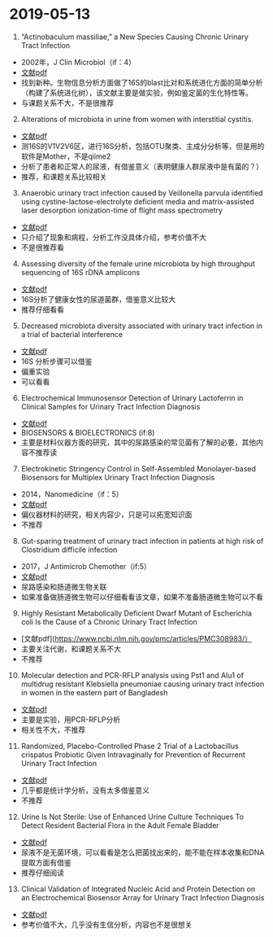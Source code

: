 # 2019-05-13

1. “Actinobaculum massiliae,” a New Species Causing Chronic Urinary Tract Infection
- 2002年，J Clin Microbiol（if：4）
- [文献pdf](https://www.ncbi.nlm.nih.gov/pmc/articles/PMC139656/)
- 找到新种。生物信息分析方面做了16S的blast比对和系统进化方面的简单分析（构建了系统进化树），该文献主要是做实验，例如鉴定菌的生化特性等。
- 与课题关系不大，不是很推荐

2. Alterations of microbiota in urine from women with interstitial cystitis.
- [文献pdf](https://www.ncbi.nlm.nih.gov/pmc/articles/PMC3538702/)
- 测16S的V1V2V6区，进行16S分析，包括OTU聚类、主成分分析等，但是用的软件是Mother，不是qiime2
- 分析了患者和正常人的尿液，有借鉴意义（表明健康人群尿液中是有菌的？）
- 推荐，和课题关系比较相关

3. Anaerobic urinary tract infection caused by Veillonella parvula identified using cystine-lactose-electrolyte deficient media and
matrix-assisted laser desorption ionization-time of flight mass spectrometry
- [文献pdf](https://www.ncbi.nlm.nih.gov/pmc/articles/PMC4672614/)
- 只介绍了现象和病程，分析工作没具体介绍，参考价值不大
- 不是很推荐看

4. Assessing diversity of the female urine microbiota by high throughput sequencing of 16S rDNA amplicons
- [文献pdf](https://www.ncbi.nlm.nih.gov/pmc/articles/PMC3228714/)
- 16S分析了健康女性的尿道菌群，借鉴意义比较大
- 推荐仔细看看

5. Decreased microbiota diversity associated with urinary tract infection in a trial of bacterial interference
- [文献pdf](https://www.ncbi.nlm.nih.gov/pmc/articles/PMC4529357/)
- 16S 分析步骤可以借鉴
- 偏重实验
- 可以看看

6. Electrochemical Immunosensor Detection of Urinary Lactoferrin in Clinical Samples for Urinary Tract Infection Diagnosis
- [文献pdf](https://www.ncbi.nlm.nih.gov/pmc/articles/PMC2946447/)
- BIOSENSORS & BIOELECTRONICS (if:8)
- 主要是材料仪器方面的研究，其中的尿路感染的常见菌有了解的必要，其他内容不推荐读

7. Electrokinetic Stringency Control in Self-Assembled Monolayer-based Biosensors for Multiplex Urinary Tract Infection Diagnosis
- 2014，Nanomedicine（if：5）
- [文献pdf](https://www.ncbi.nlm.nih.gov/pmc/articles/PMC3858494/)
- 偏仪器材料的研究，相关内容少，只是可以拓宽知识面
- 不推荐

8. Gut-sparing treatment of urinary tract infection in patients at high risk of Clostridium difficile infection
- 2017，J Antimicrob Chemother（if:5）
- [文献pdf](https://www.ncbi.nlm.nih.gov/pmc/articles/PMC6075516/)
- 尿路感染和肠道微生物关联
- 如果准备做肠道微生物可以仔细看看该文章，如果不准备肠道微生物可以不看

9. Highly Resistant Metabolically Deficient Dwarf Mutant of Escherichia coli Is the Cause of a Chronic Urinary Tract Infection
- [文献pdf](https://www.ncbi.nlm.nih.gov/pmc/articles/PMC308983/）
- 主要关注代谢，和课题关系不大
- 不推荐

10. Molecular detection and PCR-RFLP analysis using Pst1 and Alu1 of multidrug resistant Klebsiella pneumoniae causing urinary tract infection in women in the eastern part of Bangladesh
- [文献pdf](https://www.ncbi.nlm.nih.gov/pmc/articles/PMC6296566/)
- 主要是实验，用PCR-RFLP分析
- 相关性不大，不推荐

11. Randomized, Placebo-Controlled Phase 2 Trial of a Lactobacillus crispatus Probiotic Given Intravaginally for Prevention of Recurrent
Urinary Tract Infection 
- [文献pdf](https://www.ncbi.nlm.nih.gov/pmc/articles/PMC3079401/)
- 几乎都是统计学分析，没有太多借鉴意义
- 不推荐

12. Urine Is Not Sterile: Use of Enhanced Urine Culture Techniques To Detect Resident Bacterial Flora in the Adult Female Bladder
- [文献pdf](https://www.ncbi.nlm.nih.gov/pmc/articles/PMC3957746/)
- 尿液不是无菌环境，可以看看是怎么把菌找出来的，能不能在样本收集和DNA提取方面有借鉴
- 推荐仔细阅读

13. Clinical Validation of Integrated Nucleic Acid and Protein Detection on an Electrochemical Biosensor Array for Urinary Tract Infection Diagnosis
- [文献pdf](https://www.ncbi.nlm.nih.gov/pmc/articles/PMC3204982/)
- 参考价值不大，几乎没有生信分析，内容也不是很想关



